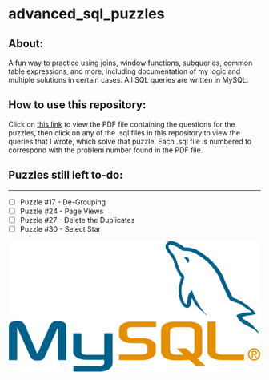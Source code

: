 # advanced_sql_puzzles

## About:
A fun way to practice using joins, window functions, subqueries, common table expressions, and more, including documentation of my logic and multiple solutions in certain cases.  All SQL queries are written in MySQL. 


## How to use this repository:
Click on [this link](https://github.com/smpetersgithub/AdvancedSQLPuzzles/blob/main/Advanced%20SQL%20Puzzles/Advanced%20SQL%20Puzzles.pdf) to view the PDF file containing the questions for the puzzles, then click on any of the .sql files in this repository to view the queries that I wrote, which solve that puzzle.  Each .sql file is numbered to correspond with the problem number found in the PDF file.

## Puzzles still left to-do:
------
- [ ] Puzzle #17 - De-Grouping
- [ ] Puzzle #24 - Page Views
- [ ] Puzzle #27 - Delete the Duplicates
- [ ] Puzzle #30 - Select Star

![MySQL](https://github.com/papir805/advanced_sql_puzzles/blob/main/thumbnail.png)
